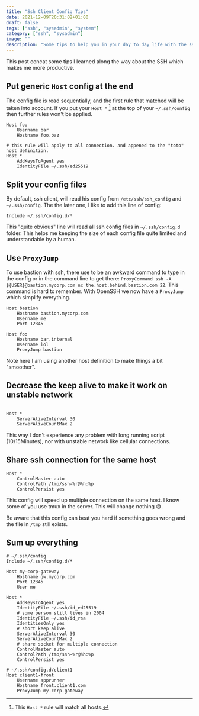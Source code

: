 ```yaml
---
title: "Ssh Client Config Tips"
date: 2021-12-09T20:31:02+01:00
draft: false
tags: ["ssh", "sysadmin", "system"]
category: ["ssh", "sysadmin"]
image: ""
description: "Some tips to help you in your day to day life with the ssh command line"
---
```


This post concat some tips I learned along the way about the SSH which makes me more productive.

## Put generic `Host` config at the end

The config file is read sequentially, and the first rule that matched will be taken into account. If you put your `Host *` [^1] at the top of your `~/.ssh/config` then further rules won't be applied.

[^1]: This `Host *` rule will match all hosts.

```
Host foo
    Username bar
    Hostname foo.baz

# this rule will apply to all connection. and appened to the "toto" host definition.
Host *
    AddKeysToAgent yes
    IdentityFile ~/.ssh/ed25519
```

## Split your config files

By default, ssh client, will read his config from `/etc/ssh/ssh_config` and `~/.ssh/config`. The the later one, I like to add this line of config:

```
Include ~/.ssh/config.d/*
```

This "quite obvious" line will read all ssh config files in `~/.ssh/config.d` folder. This helps me keeping the size of each config file quite limited and understandable by a human.


## Use `ProxyJump`

To use bastion with ssh, there use to be an awkward command to type in the config or in the command line to get there: `ProxyCommand ssh -A ${USER}@bastion.mycorp.com nc the.host.behind.bastion.com 22`. This command is hard to remember. With OpenSSH <version> we now have a `ProxyJump` which simplify everything.

```
Host bastion
    Hostname bastion.mycorp.com
    Username me
    Port 12345

Host foo
    Hostname bar.internal
    Username lol
    ProxyJump bastion
```

Note here I am using another host definition to make things a bit "smoother".

## Decrease the keep alive to make it work on unstable network

```

Host *
    ServerAliveInterval 30
    ServerAliveCountMax 2
```

This way I don't experience any problem with long running script (10/15Minutes), nor with unstable network like cellular connections.

## Share ssh connection for the same host

```
Host *
    ControlMaster auto
    ControlPath /tmp/ssh-%r@%h:%p
    ControlPersist yes
```

This config will speed up multiple connection on the same host. I know some of you use tmux in the server. This will change nothing 😅.

Be aware that this config can beat you hard if something goes wrong and the file in `/tmp` still exists.

## Sum up everything

```
# ~/.ssh/config
Include ~/.ssh/config.d/*

Host my-corp-gateway
    Hostname gw.mycorp.com
    Port 12345
    User me

Host *
    AddKeysToAgent yes
    IdentityFile ~/.ssh/id_ed25519
    # some person still lives in 2004
    IdentityFile ~/.ssh/id_rsa
    IdentitiesOnly yes
    # short keep alive
    ServerAliveInterval 30
    ServerAliveCountMax 2
    # share socket for multiple connection
    ControlMaster auto
    ControlPath /tmp/ssh-%r@%h:%p
    ControlPersist yes
```

```
# ~/.ssh/config.d/client1
Host client1-front
    Username apprunner
    Hostname front.client1.com
    ProxyJump my-corp-gateway

```
